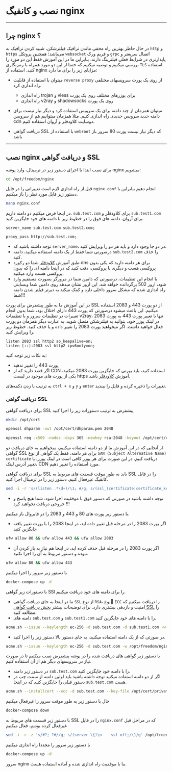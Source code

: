 # نصب و کانفیگ nginx

---

## چرا nginx ؟

در حال حاظر بهترین راه مخفی ماندن ترافیک فیلترشکن، شبیه کردن ترافیک به `http` و `https` می‌باشد؛ همچنین پروتکل `websocket` و فریم ورک `grpc` اتصال سریعتر و پایدارتری در شرایط فعلی فیلترینگ دارند، بنابراین ما در این آموزش فقط این دو مورد را بررسی میکنیم و توصیه میکنیم که حتما از این دو مورد همراه با رمزنگاری `TLS` استفاده کنید.
استفاده از nginx مزایای زیر را برای ما دارد:

- میتوان با استفاده از قابلیت `reverse proxy` از روی یک پورت سرویسهای مختلفی راه اندازی کرد.

  - راه اندازی trojan و vless برای یوزرهای مختلف روی یک پورت
  - راه اندازی v2ray و shadowsocks روی یک پورت

- میتوان همزمان از چند دامنه برای یک سرویس استفاده کرد و دیگر نیاز نیست برای دامنه جدید سرویس جدیدی راه اندازی کنیم. مثلا همزمان میتوانیم هم از سرویس cdn دوسایت کلاودفلر و آروان استفاده کنیم.
- دریافت گواهی SSL با استفاده از `webroot` که دیگر نیاز نیست پورت 80 سرور باز باشد

---

## نصب nginx و دریافت گواهی SSL

برای نصب ابتدا با اجرای دستور زیر در ترمینال، وارد پوشه nginx میشویم:

```bash
cd /opt/freedom/nginx
```

قبل از راه اندازی لازم است تغییراتی را در فایل `nginx.conf` انجام دهیم بنابراین با دستور زیر فایل مورد نظر را باز میکنیم.

```bash
nano nginx.conf
```

در اینجا فرض میکنیم دو دامنه داریم. `sub.test.com` برای کلاودفلر و `sub.test1.com` برای آروان. دامنه های فوق را در خطوط زیر با دامنه های خود جایگزین کنید.

```nginx
server_name sub.test.com sub.test2.com;
```

```nginx
proxy_pass http://sub.test.com;
```

- توجه داشته باشید که `server_name`، در دو جا وجود دارد و باید هر دو را ویرایش کنید.
- درصورتی شما فقط از یک دامنه استفاده میکنید، دامنه `sub.test2.com` را حذف کنید.
- طبق آموزش [کلاودفلر](../cloudflare/README.md) شما دو رکورد dns برای هر دامنه دارید که یکی بدون پروکسی هست و دیگری با پروکسی، دقت کنید که در اینجا دامنه ای را که بدون پروکسی هست وارد میکنید.
- با انجام این تنظیمات، درصورتی که دامین شما در مرورگر بصورت مستقیم وارد شود، ارور 502 برگردانده خواهد شد. این ارور نشان میدهد روی دامین شما وبسایتی راه اندازی شده که مشکل سرور داخلی دارد و کمک میکند به دیرتر فیلتر شدن دامنه شما!!!

در این آموزش ما به طور پیشفرض برای پورت SSL از دو پورت 443 و 2083 استفاده میکنیم. این باعث میشود درصورتی که پورت 443 دارای اختلال بود، شما بدون انجام تغییرات در تنظیمات سرور و یا تنظیمات v2ray، تنها با تغییر پورت 443 به پورت 2083 در لینک یوزر خود، بتوانید به فیلترشکن متصل شوید. به عبارت دیگر همزمان دو پورت فعال خواهید داشت. اگر میخواهید پورت 2083 را تغییر داده و یا حذف کنید. خطوط زیر را ویرایش کنید.

```nginx
listen 2083 ssl http2 so_keepalive=on;
listen [::]:2083 ssl http2 ipv6only=on;
```

به نکات زیر توجه کنید:

- پورت 443 را تغییر ندهید
- اگر قصد دارید که از CDN استفاده کنید، باید پورتی که جایگزین پورت 2083 میکنید، یکی از پورت های موجود در لیست https آموزش [کلاودفلر](../cloudflare/README.md) باشد.

به ترتیب با زدن دکمه‌های `ctrl + x` و `y` و `enter` تغییرات را ذخیره کرده و فایل را ببندید.

### دریافت گواهی SSL

برای دریافت گواهی SSL پیشفرض به ترتیب دستورات زیر را اجرا کنید

```bash
mkdir /opt/cert
```

```bash
openssl dhparam -out /opt/cert/dhparam.pem 2048
```

```bash
openssl req -x509 -nodes -days 365 -newkey rsa:2048 -keyout /opt/cert/default.key -out /opt/cert/default.crt
```

از آنجایی که در این آموزش ما از دو دامنه استفاده میکنیم، میخواهیم به جای دریافت دو گواهی SSL برای هر دامنه، فقط یک گواهی از نوع `SAN (Subject Alternative Name) certificate` دریافت کنیم. در این صورت برای هر یوزر کافی است در لینک یوزر، با تغییر آدرس لینک، CDN مورد استفاده را تغییر دهیم.

برای دریافت گواهی SSL باید به طور موقت قسمت های مربوط به SSL را در فایل کانفیگ غیرفعال کنیم. دستور زیر را در ترمینال اجرا کنید.

```bash
sed -i -r 's/(listen .*\d+)/\1; #/g; s/(ssl_(certificate|certificate_key|trusted_certificate|dhparam) )/#;#\1/g; s/(server \{)/\1\n    ssl off;/g' /opt/freedom/nginx/nginx.conf
```

- توجه داشته باشید در صورتی که دستور فوق با موفقیت اجرا شود، شما هیچ پاسخ و خروجی دریافت نخواهید کرد !!!

با دستور زیر پورت های 80 و 443 و 2083 را در فایروال باز میکنیم.

- اگر پورت 2083 را در مرحله قبل تغییر داده اید، در اینجا 2083 را با پورت تغییر یافته جایگزین کنید

```bash
ufw allow 80 && ufw allow 443 && ufw allow 2083
```

- اگر پورت 2083 را در مرحله قبل حذف کرده اید، در اینجا هم نیاز به باز کردن آن نبوده و دستور مربوط به آن را اجرا نکنید.

```bash
ufw allow 80 && ufw allow 443
```

با دستور زیر سرور را اجرا میکنیم

```bash
docker-compose up -d
```

با دستورات زیر گواهی SSl را برای دامنه های خود دریافت میکنیم.

- ما در اینجا به جای دریافت گواهی `SSL` از نوع `RSA`، نوع ٍ`ECC` را دریافت میکنیم که امنیت و بازدهی بیشتری دارد. برای توضیحات بیشتر [بخش دریافت گواهی SSL](../get-ssl/README.md) را مطالعه کنید.
- دامنه های `sub.test.com` و `sub.test1.com` را با دامنه های خود جایگزین کنید.

```bash
acme.sh --issue --keylength ec-256 -d sub.test.com -d sub.test1.com -w /opt/freedom/nginx/webroot/
```

- در صورتی که از یک دامنه استفاده میکنید، به جای دستور بالا دستور زیر را اجرا کنید.

```bash
acme.sh --issue --keylength ec-256 -d sub.test.com -w /opt/freedom/nginx/webroot/
```

با دستور زیر گواهی های دریافت شده را در پوشه پیشفرض نصب میکنیم تا در صورت نیاز در سرویسهای دیگر هم از آن استفاده کنیم.

- در دستور زیر دامنه `sub.test.com` را با دامنه خود جایگزین کنید.
- اگر از دو دامنه استفاده میکنید توجه داشته باشید باید اولین دامنه از سمت چپ در دستور قبلی را جایگزین کنید که در اینجا `sub.test.com` هست.

```bash
acme.sh --installcert --ecc -d sub.test.com --key-file /opt/cert/private.key --cert-file /opt/cert/cert.crt --fullchain-file /opt/cert/fullchain.crt --ca-file /opt/cert/ca.crt
```

حال با دستور زیر به طور موقت سرور را غیرفعال میکنیم

```bash
docker-compose down
```

با دستور زیر قسمت های مربوط به SSL را در فایل `nginx.conf` که در مراحل قبل غیرفعال کرده بودیم، فعال میکنیم

```bash
sed -i -r -z 's/#?; ?#//g; s/(server \{)\n    ssl off;/\1/g' /opt/freedom/nginx/nginx.conf
```

با دستور زیر سرور را مجددا راه اندازی میکنیم

```bash
docker-compose up -d
```

سرور nginx ما با موفقیت راه اندازی شده و آماده استفاده هست.
